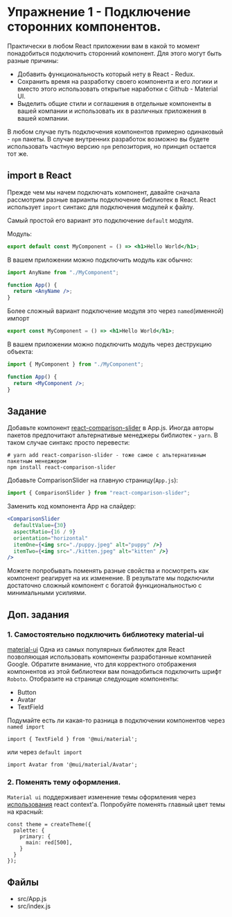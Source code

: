 # Упражнение 1 - Подключение сторонних компонентов.

Практически в любом React приложении вам в какой то момент понадобиться
подключить сторонний компонент. Для этого могут быть разные причины:

- Добавить функциональность который нету в React - Redux.
- Сохранить время на разработку своего компонента и его логики и вместо этого
  использовать открытые наработки с Github - Material UI.
- Выделить общие стили и соглашения в отдельные компоненты в вашей компании и
  использовать их в различных приложения в вашей компании.

В любом случае путь подключения компонентов примерно одинаковый - `npm` пакеты.
В случае внутренних разработок возможно вы будете использовать частную версию
`npm` репозитория, но принцип остается тот же.

## import в React

Прежде чем мы начем подключать компонент, давайте сначала рассмотрим разные
варианты подключение библиотек в React. React использует `import` синтакс для
подключения модулей к файлу.

Самый простой его вариант это подключение `default` модуля.

Модуль:

```jsx
export default const MyComponent = () => <h1>Hello World</h1>;
```

В вашем приложении можно подключить модуль как обычно:

```jsx
import AnyName from "./MyComponent";

function App() {
  return <AnyName />;
}
```

Более сложный вариант подключение модуля это через `named`(именной) импорт

```jsx
export const MyComponent = () => <h1>Hello World</h1>;
```

В вашем приложении можно подключить модуль через деструкцию объекта:

```jsx
import { MyComponent } from "./MyComponent";

function App() {
  return <MyComponent />;
}
```

## Задание

Добавьте компонент
[react-comparison-slider](https://www.npmjs.com/package/react-comparison-slider)
в App.js. Иногда авторы пакетов предпочитают альтернативые менеджеры библиотек -
`yarn`. В таком случае синтакс просто перевести:

```shell
# yarn add react-comparison-slider - тоже самое с альтернативным пакетным менеджером
npm install react-comparison-slider
```

Добавьте ComparisonSlider на главную страницу(`App.js`):

```jsx
import { ComparisonSlider } from "react-comparison-slider";
```

Заменить код компонента App на слайдер:

```jsx
<ComparisonSlider
  defaultValue={30}
  aspectRatio={16 / 9}
  orientation="horizontal"
  itemOne={<img src="./puppy.jpeg" alt="puppy" />}
  itemTwo={<img src="./kitten.jpeg" alt="kitten" />}
/>
```

Можете попробывать поменять разные свойства и посмотреть как компонент реагирует
на их изменение. В результате мы подключили достаточно сложный компонент с
богатой функциональностью с минимальными усилиями.

## Доп. задания

### 1. Самостоятельно подключить библиотеку material-ui

[material-ui](https://mui.com/) Одна из самых популярных библиотек для React
позволяющая использовать компоненты разработанные компанией Google. Обратите
внимание, что для корректного отображения компонентов из этой библиотеки вам
понадобиться подключить шрифт `Roboto`. Отобразите на странице следующие
компоненты:

- Button
- Avatar
- TextField

Подумайте есть ли какая-то разница в подключении компонентов через
`named import`

```
import { TextField } from '@mui/material';
```

или через `default import`

```
import Avatar from '@mui/material/Avatar';
```

### 2. Поменять тему оформления.

`Material ui` поддерживает изменение темы оформления через
[использования](https://mui.com/material-ui/customization/theming/) react
context'a. Попробуйте поменять главный цвет темы на красный:

```
const theme = createTheme({
  palette: {
    primary: {
      main: red[500],
    }
  }
});
```

## Файлы

- src/App.js
- src/index.js
